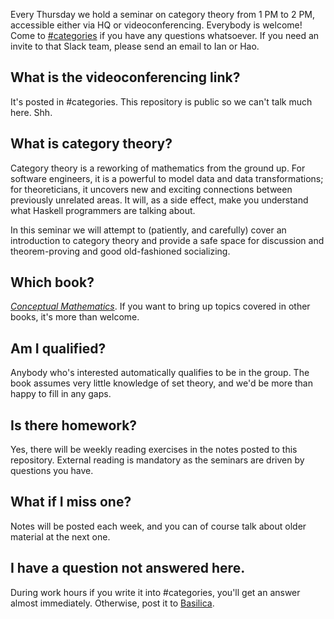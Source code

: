 Every Thursday we hold a seminar on category
theory from 1 PM to 2 PM, accessible either via HQ
or videoconferencing. Everybody is welcome! Come
to [#categories][0] if you have any questions
whatsoever. If you need an invite to that Slack
team, please send an email to Ian or Hao.

[0]: https://friendsofjack.slack.com/messages/categories/

## What is the videoconferencing link?

It's posted in #categories. This repository is
public so we can't talk much here. Shh.

## What is category theory?

Category theory is a reworking of mathematics from
the ground up. For software engineers, it is a
powerful to model data and data transformations;
for theoreticians, it uncovers new and exciting
connections between previously unrelated areas. It
will, as a side effect, make you understand what
Haskell programmers are talking about.

In this seminar we will attempt to (patiently, and
carefully) cover an introduction to category
theory and provide a safe space for discussion and
theorem-proving and good old-fashioned
socializing.

## Which book?

*[Conceptual Mathematics][cm]*. If you want to
bring up topics covered in other books, it's more
than welcome.

[cm]: http://www.amazon.com/Conceptual-Mathematics-First-Introduction-Categories/dp/052171916X/

## Am I qualified?

Anybody who's interested automatically
qualifies to be in the group. The book assumes
very little knowledge of set theory, and we'd be
more than happy to fill in any gaps.

## Is there homework?

Yes, there will be weekly reading exercises in the
notes posted to this repository. External reading
is mandatory as the seminars are driven by
questions you have.

## What if I miss one?

Notes will be posted each week, and you can of
course talk about older material at the next one.

## I have a question not answered here.

During work hours if you write it into
#categories, you'll get an answer almost
immediately. Otherwise, post it to
[Basilica](https://basilica.horse).
